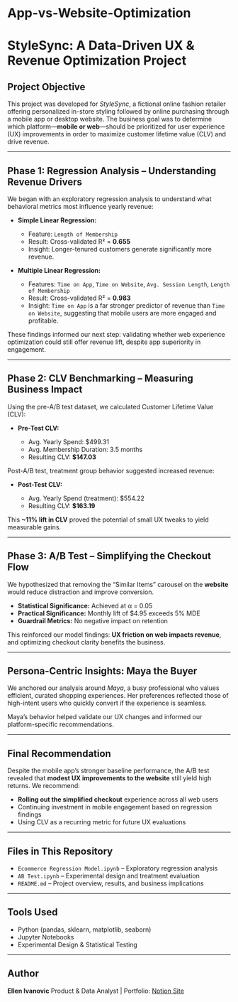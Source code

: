 # App-vs-Website-Optimization

# StyleSync: A Data-Driven UX & Revenue Optimization Project

## Project Objective

This project was developed for *StyleSync*, a fictional online fashion retailer offering personalized in-store styling followed by online purchasing through a mobile app or desktop website. The business goal was to determine which platform—**mobile or web**—should be prioritized for user experience (UX) improvements in order to maximize customer lifetime value (CLV) and drive revenue.

---

## Phase 1: Regression Analysis – Understanding Revenue Drivers

We began with an exploratory regression analysis to understand what behavioral metrics most influence yearly revenue:

* **Simple Linear Regression:**

  * Feature: `Length of Membership`
  * Result: Cross-validated R² = **0.655**
  * Insight: Longer-tenured customers generate significantly more revenue.

* **Multiple Linear Regression:**

  * Features: `Time on App`, `Time on Website`, `Avg. Session Length`, `Length of Membership`
  * Result: Cross-validated R² = **0.983**
  * Insight: `Time on App` is a far stronger predictor of revenue than `Time on Website`, suggesting that mobile users are more engaged and profitable.

These findings informed our next step: validating whether web experience optimization could still offer revenue lift, despite app superiority in engagement.

---

## Phase 2: CLV Benchmarking – Measuring Business Impact

Using the pre-A/B test dataset, we calculated Customer Lifetime Value (CLV):

* **Pre-Test CLV:**

  * Avg. Yearly Spend: \$499.31
  * Avg. Membership Duration: 3.5 months
  * Resulting CLV: **\$147.03**

Post-A/B test, treatment group behavior suggested increased revenue:

* **Post-Test CLV:**

  * Avg. Yearly Spend (treatment): \$554.22
  * Resulting CLV: **\$163.19**

This **\~11% lift in CLV** proved the potential of small UX tweaks to yield measurable gains.

---

## Phase 3: A/B Test – Simplifying the Checkout Flow

We hypothesized that removing the “Similar Items” carousel on the **website** would reduce distraction and improve conversion.

* **Statistical Significance:** Achieved at α = 0.05
* **Practical Significance:** Monthly lift of \$4.95 exceeds 5% MDE
* **Guardrail Metrics:** No negative impact on retention

This reinforced our model findings: **UX friction on web impacts revenue**, and optimizing checkout clarity benefits the business.

---

## Persona-Centric Insights: Maya the Buyer

We anchored our analysis around *Maya*, a busy professional who values efficient, curated shopping experiences. Her preferences reflected those of high-intent users who quickly convert if the experience is seamless.

Maya’s behavior helped validate our UX changes and informed our platform-specific recommendations.

---

## Final Recommendation

Despite the mobile app’s stronger baseline performance, the A/B test revealed that **modest UX improvements to the website** still yield high returns. We recommend:

* **Rolling out the simplified checkout** experience across all web users
* Continuing investment in mobile engagement based on regression findings
* Using CLV as a recurring metric for future UX evaluations

---

## Files in This Repository

* `Ecommerce Regression Model.ipynb` – Exploratory regression analysis
* `AB Test.ipynb` – Experimental design and treatment evaluation
* `README.md` – Project overview, results, and business implications

---

## Tools Used

* Python (pandas, sklearn, matplotlib, seaborn)
* Jupyter Notebooks
* Experimental Design & Statistical Testing

---

## Author

**Ellen Ivanovic**
Product & Data Analyst | Portfolio: [Notion Site](https://stripe-isthmus-96c.notion.site/ELLEN-IVANOVIC-PORTFOLIO-17d68abd1c54801f8dcaf90782ee656d)

